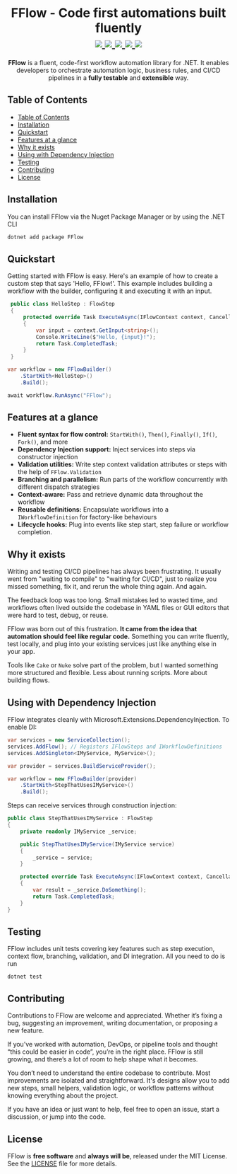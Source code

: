 <h1 align="center">
  FFlow - Code first automations built fluently
  <br>
  <a href="https://github.com/thiagomvas/FFlow/actions/workflows/ci-tests.yml">
    <img src="https://github.com/thiagomvas/FFlow/actions/workflows/ci-tests.yml/badge.svg">
  </a>

  <a href="https://github.com/thiagomvas/FFlow/actions/workflows/cicd.yml">
    <img src="https://github.com/thiagomvas/FFlow/actions/workflows/cicd.yml/badge.svg">
  </a>
  <a href="https://fflow.thiagomvas.dev/">
    <img src="https://img.shields.io/badge/Docs-Available-limegreen?style=flat&logo=github">
  </a>
  <a href="https://github.com/thiagomvas/fflow/labels/good%20first%20issue">
    <img src="https://img.shields.io/github/issues/thiagomvas/fflow/good%20first%20issue?style=flat&color=%24EC820&label=good%20first%20issue">
  </a>
  <a href="https://github.com/thiagomvas/fflow/labels/help%20wanted">
    <img src="https://img.shields.io/github/issues/thiagomvas/fflow/help%20wanted?style=flat&color=%24EC820&label=help%20wanted">
  </a>
</h1>
<p align="center">
  <b>FFlow</b> is a fluent, code-first workflow automation library for .NET. It enables developers to orchestrate automation logic, business rules, and CI/CD pipelines in a <b>fully testable</b> and <b>extensible</b> way.
</p>

## Table of Contents
- [Table of Contents](#table-of-contents)
- [Installation](#installation)
- [Quickstart](#quickstart)
- [Features at a glance](#features-at-a-glance)
- [Why it exists](#why-it-exists)
- [Using with Dependency Injection](#using-with-dependency-injection)
- [Testing](#testing)
- [Contributing](#contributing)
- [License](#license)

## Installation
You can install FFlow via the Nuget Package Manager or by using the .NET CLI
```bash
dotnet add package FFlow
```

## Quickstart
Getting started with FFlow is easy. Here's an example of how to create a custom step that says 'Hello, FFlow!'. This example includes building a workflow with the builder, configuring it and executing it with an input.
```csharp
 public class HelloStep : FlowStep
 {
     protected override Task ExecuteAsync(IFlowContext context, CancellationToken cancellationToken = default)
     {
         var input = context.GetInput<string>();
         Console.WriteLine($"Hello, {input}!");
         return Task.CompletedTask;
     }
 }

var workflow = new FFlowBuilder()
    .StartWith<HelloStep>()
    .Build();

await workflow.RunAsync("FFlow");
```

## Features at a glance
- **Fluent syntax for flow control:** `StartWith()`, `Then()`, `Finally()`, `If()`, `Fork()`, and more
- **Dependency Injection support:** Inject services into steps via constructor injection
- **Validation utilities:** Write step context validation attributes or steps with the help of `FFlow.Validation`
- **Branching and parallelism:** Run parts of the workflow concurrently with different dispatch strategies
- **Context-aware:** Pass and retrieve dynamic data throughout the workflow
- **Reusable definitions:** Encapsulate workflows into a `IWorkflowDefinition` for factory-like behaviours
- **Lifecycle hooks:** Plug into events like step start, step failure or workflow completion.

## Why it exists
Writing and testing CI/CD pipelines has always been frustrating. It usually went from "waiting to compile" to "waiting for CI/CD", just to realize you missed something, fix it, and rerun the whole thing again. And again.

The feedback loop was too long. Small mistakes led to wasted time, and workflows often lived outside the codebase in YAML files or GUI editors that were hard to test, debug, or reuse.

FFlow was born out of this frustration. **It came from the idea that automation should feel like regular code.** Something you can write fluently, test locally, and plug into your existing services just like anything else in your app.

Tools like `Cake` or `Nuke` solve part of the problem, but I wanted something more structured and flexible. Less about running scripts. More about building flows.

## Using with Dependency Injection
FFlow integrates cleanly with Microsoft.Extensions.DependencyInjection. To enable DI:
```csharp
var services = new ServiceCollection();
services.AddFlow(); // Registers IFlowSteps and IWorkflowDefinitions
services.AddSingleton<IMyService, MyService>();

var provider = services.BuildServiceProvider();

var workflow = new FFlowBuilder(provider)
    .StartWith<StepThatUsesIMyService>()
    .Build();
```
Steps can receive services through construction injection:
```csharp
public class StepThatUsesIMyService : FlowStep
{
    private readonly IMyService _service;

    public StepThatUsesIMyService(IMyService service)
    {
        _service = service;
    }

    protected override Task ExecuteAsync(IFlowContext context, CancellationToken ct)
    {
        var result = _service.DoSomething();
        return Task.CompletedTask;
    }
}
```

## Testing
FFlow includes unit tests covering key features such as step execution, context flow, branching, validation, and DI integration. All you need to do is run
```
dotnet test
```

## Contributing

Contributions to FFlow are welcome and appreciated. Whether it’s fixing a bug, suggesting an improvement, writing documentation, or proposing a new feature.

If you’ve worked with automation, DevOps, or pipeline tools and thought “this could be easier in code”, you’re in the right place. FFlow is still growing, and there’s a lot of room to help shape what it becomes.

You don’t need to understand the entire codebase to contribute. Most improvements are isolated and straightforward. It's designs allow you to add new steps, small helpers, validation logic, or workflow patterns without knowing everything about the project.

If you have an idea or just want to help, feel free to open an issue, start a discussion, or jump into the code.

## License

FFlow is **free software** and **always will be**, released under the MIT License.  
See the [LICENSE](./LICENSE) file for more details.
